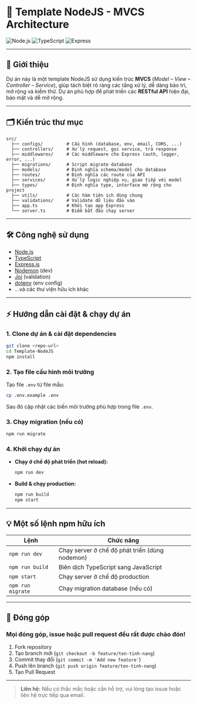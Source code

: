 # 🚀 Template NodeJS - MVCS Architecture

![Node.js](https://img.shields.io/badge/Node.js-22.14.0-green?logo=node.js)
![TypeScript](https://img.shields.io/badge/TypeScript-5.8.3-blue?logo=typescript)
![Express](https://img.shields.io/badge/Express.js-5.1.0-lightgrey?logo=express)

---

## 📖 Giới thiệu

Dự án này là một template NodeJS sử dụng kiến trúc **MVCS** (_Model – View – Controller – Service_), giúp tách biệt rõ ràng các tầng xử lý, dễ dàng bảo trì, mở rộng và kiểm thử. Dự án phù hợp để phát triển các **RESTful API** hiện đại, bảo mật và dễ mở rộng.

---

## 🗂️ Kiến trúc thư mục

```text
src/
  ├── configs/         # Cấu hình (database, env, email, CORS, ...)
  ├── controllers/     # Xử lý request, gọi service, trả response
  ├── middlewares/     # Các middleware cho Express (auth, logger, error, ...)
  ├── migrations/      # Script migrate database
  ├── models/          # Định nghĩa schema/model cho database
  ├── routes/          # Định nghĩa các route của API
  ├── services/        # Xử lý logic nghiệp vụ, giao tiếp với model
  ├── types/           # Định nghĩa type, interface mở rộng cho project
  ├── utils/           # Các hàm tiện ích dùng chung
  ├── validations/     # Validate dữ liệu đầu vào
  ├── app.ts           # Khởi tạo app Express
  └── server.ts        # Điểm bắt đầu chạy server
```

---

## 🛠️ Công nghệ sử dụng

- [Node.js](https://nodejs.org/)
- [TypeScript](https://www.typescriptlang.org/)
- [Express.js](https://expressjs.com/)
- [Nodemon](https://nodemon.io/) (dev)
- [Joi](https://joi.dev/) (validation)
- [dotenv](https://github.com/motdotla/dotenv) (env config)
- ...và các thư viện hữu ích khác

---

## ⚡ Hướng dẫn cài đặt & chạy dự án

### 1. Clone dự án & cài đặt dependencies

```bash
git clone <repo-url>
cd Template-NodeJS
npm install
```

### 2. Tạo file cấu hình môi trường

Tạo file `.env` từ file mẫu:

```bash
cp .env.example .env
```

Sau đó cập nhật các biến môi trường phù hợp trong file `.env`.

### 3. Chạy migration (nếu có)

```bash
npm run migrate
```

### 4. Khởi chạy dự án

- **Chạy ở chế độ phát triển (hot reload):**

  ```bash
  npm run dev
  ```

- **Build & chạy production:**

  ```bash
  npm run build
  npm start
  ```

---

## 💡 Một số lệnh npm hữu ích

| Lệnh              | Chức năng                                      |
| ----------------- | ---------------------------------------------- |
| `npm run dev`     | Chạy server ở chế độ phát triển (dùng nodemon) |
| `npm run build`   | Biên dịch TypeScript sang JavaScript           |
| `npm start`       | Chạy server ở chế độ production                |
| `npm run migrate` | Chạy migration database (nếu có)               |

---

## 🤝 Đóng góp

### Mọi đóng góp, issue hoặc pull request đều rất được chào đón!

1. Fork repository
2. Tạo branch mới (`git checkout -b feature/ten-tinh-nang`)
3. Commit thay đổi (`git commit -m 'Add new feature'`)
4. Push lên branch (`git push origin feature/ten-tinh-nang`)
5. Tạo Pull Request

---

> **Liên hệ:** Nếu có thắc mắc hoặc cần hỗ trợ, vui lòng tạo issue hoặc liên hệ trực tiếp qua email.
